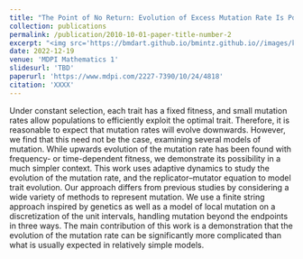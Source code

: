 ```yaml
---
title: "The Point of No Return: Evolution of Excess Mutation Rate Is Possible Even for Simple Mutation Models"
collection: publications
permalink: /publication/2010-10-01-paper-title-number-2
excerpt: "<img src='https://bmdart.github.io/bmintz.github.io//images/key-figure_MR-0.png' style='height:300px;' >"
date: 2022-12-19
venue: 'MDPI Mathematics 1'
slidesurl: 'TBD'
paperurl: 'https://www.mdpi.com/2227-7390/10/24/4818'
citation: 'XXXX'
---
```


Under constant selection, each trait has a fixed fitness, and small mutation rates allow populations to efficiently exploit the optimal trait. Therefore, it is reasonable to expect that mutation rates will evolve downwards. However, we find that this need not be the case, examining several models of mutation. While upwards evolution of the mutation rate has been found with frequency- or time-dependent fitness, we demonstrate its possibility in a much simpler context. This work uses adaptive dynamics to study the evolution of the mutation rate, and the replicator–mutator equation to model trait evolution. Our approach differs from previous studies by considering a wide variety of methods to represent mutation. We use a finite string approach inspired by genetics as well as a model of local mutation on a discretization of the unit intervals, handling mutation beyond the endpoints in three ways. The main contribution of this work is a demonstration that the evolution of the mutation rate can be significantly more complicated than what is usually expected in relatively simple models.
